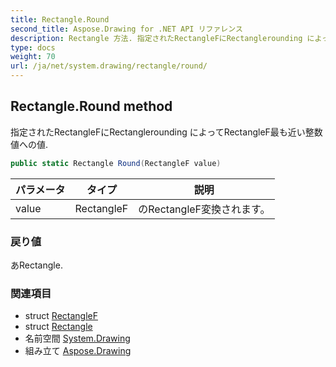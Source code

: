 ```yaml
---
title: Rectangle.Round
second_title: Aspose.Drawing for .NET API リファレンス
description: Rectangle 方法. 指定されたRectangleFにRectanglerounding によってRectangleF最も近い整数値への値.
type: docs
weight: 70
url: /ja/net/system.drawing/rectangle/round/
---
```

## Rectangle.Round method

指定されたRectangleFにRectanglerounding によってRectangleF最も近い整数値への値.

```csharp
public static Rectangle Round(RectangleF value)
```

| パラメータ | タイプ | 説明 |
| --- | --- | --- |
| value | RectangleF | のRectangleF変換されます。 |

### 戻り値

あRectangle.

### 関連項目

* struct [RectangleF](../../rectanglef/)
* struct [Rectangle](../)
* 名前空間 [System.Drawing](../../rectangle/)
* 組み立て [Aspose.Drawing](../../../)


